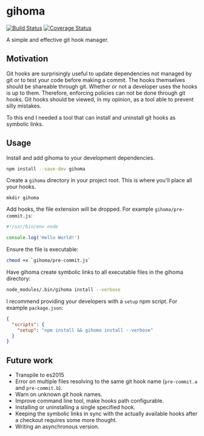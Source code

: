 # gihoma

[![Build Status](https://travis-ci.org/mickvangelderen/gihoma.svg?branch=master)](https://travis-ci.org/mickvangelderen/gihoma)
[![Coverage Status](https://coveralls.io/repos/github/mickvangelderen/gihoma/badge.svg?branch=master)](https://coveralls.io/github/mickvangelderen/gihoma?branch=master)

A simple and effective git hook manager.

## Motivation

Git hooks are surprisingly useful to update dependencies not managed by git or to test your code before making a commit. The hooks themselves should be shareable through git. Whether or not a developer uses the hooks is up to them. Therefore, enforcing policies can not be done through git hooks. Git hooks should be viewed, in my opinion, as a tool able to prevent silly mistakes.

To this end I needed a tool that can install and uninstall git hooks as symbolic links.

## Usage

Install and add gihoma to your development dependencies.

```bash
npm install --save-dev gihoma
```

Create a `gihoma` directory in your project root. This is where you'll place all your hooks.

```
mkdir gihoma
```

Add hooks, the file extension will be dropped. For example `gihoma/pre-commit.js`:

```js
#!/usr/bin/env node

console.log('Hello World!')
```

Ensure the file is executable:

```bash
chmod +x `gihoma/pre-commit.js`
```

Have gihoma create symbolic links to all executable files in the gihoma directory:

```bash
node_modules/.bin/gihoma install --verbose
```

I recommend providing your developers with a `setup` npm script. For example `package.json`:

```json
{
  "scripts": {
    "setup": "npm install && gihoma install --verbose"
  }
}
```

## Future work

 * Transpile to es2015
 * Error on multiple files resolving to the same git hook name (`pre-commit.a` and `pre-commit.b`).
 * Warn on unknown git hook names.
 * Improve command line tool, make hooks path configurable.
 * Installing or uninstalling a single specified hook.
 * Keeping the symbolic links in sync with the actually available hooks after a checkout requires some more thought.
 * Writing an asynchronous version.
